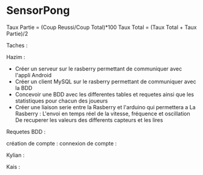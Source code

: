 # SensorPong

Taux Partie = (Coup Reussi/Coup Total)*100
Taux Total = (Taux Total + Taux Partie)/2

Taches :

Hazim : 
- Créer un serveur sur le rasberry permettant de communiquer avec l'appli Android
- Créer un client MySQL sur le rasberry permettant de communiquer avec la BDD
- Concevoir une BDD avec les differentes tables et requetes ainsi que les statistiques pour chacun des joueurs
- Créer une liaison serie entre la Rasberry et l'arduino qui permettera a La Rasberry :
	L'envoi en temps réel de la vitesse, fréquence et oscillation 
	De recuperer les valeurs des differents capteurs et les lires

Requetes BDD :

création de compte :
connexion de compte :


Kylian :


Kais :
